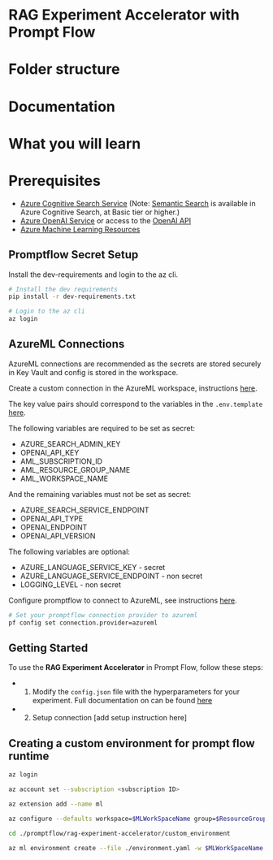 # **RAG Experiment Accelerator** with Prompt Flow

# Folder structure
# Documentation
# What you will learn
# Prerequisites
- [Azure Cognitive Search Service](https://learn.microsoft.com/en-us/azure/search/search-create-service-portal) (Note: [Semantic Search](https://learn.microsoft.com/en-us/azure/search/search-get-started-semantic?tabs=dotnet) is available in Azure Cognitive Search, at Basic tier or higher.)
- [Azure OpenAI Service](https://learn.microsoft.com/en-us/azure/ai-services/openai/overview#how-do-i-get-access-to-azure-openai) or access to the [OpenAI API](https://platform.openai.com/docs/quickstart?context=python)
- [Azure Machine Learning Resources](https://learn.microsoft.com/en-us/azure/machine-learning/tutorial-azure-ml-in-a-day?view=azureml-api-2)

## Promptflow Secret Setup
Install the dev-requirements and login to the az cli.
``` bash
# Install the dev requirements
pip install -r dev-requirements.txt 

# Login to the az cli
az login
```

## AzureML Connections
AzureML connections are recommended as the secrets are stored securely in Key Vault and config is stored in the workspace.

Create a custom connection in the AzureML workspace, instructions [here](https://learn.microsoft.com/en-us/azure/machine-learning/prompt-flow/tools-reference/python-tool?view=azureml-api-2#create-a-custom-connection).

The key value pairs should correspond to the variables in the `.env.template` [here](.env.template).

The following variables are required to be set as secret:
- AZURE_SEARCH_ADMIN_KEY
- OPENAI_API_KEY
- AML_SUBSCRIPTION_ID
- AML_RESOURCE_GROUP_NAME
- AML_WORKSPACE_NAME

And the remaining variables must not be set as secret:
- AZURE_SEARCH_SERVICE_ENDPOINT
- OPENAI_API_TYPE
- OPENAI_ENDPOINT
- OPENAI_API_VERSION

The following variables are optional:
- AZURE_LANGUAGE_SERVICE_KEY - secret
- AZURE_LANGUAGE_SERVICE_ENDPOINT - non secret
- LOGGING_LEVEL - non secret

Configure promptflow to connect to AzureML, see instructions [here](https://microsoft.github.io/promptflow/how-to-guides/set-global-configs.html#azureml).
``` bash
# Set your promptflow connection provider to azureml
pf config set connection.provider=azureml
```
## Getting Started
To use the **RAG Experiment Accelerator** in Prompt Flow, follow these steps:
- 1. Modify the `config.json` file with the hyperparameters for your experiment. Full documentation on can be found [here](../README.md#description-of-configuration-elements)
- 2. Setup connection [add setup instruction here]

## Creating a custom environment for prompt flow runtime

```bash
az login

az account set --subscription <subscription ID>

az extension add --name ml

az configure --defaults workspace=$MLWorkSpaceName group=$ResourceGroupName

cd ./promptflow/rag-experiment-accelerator/custom_environment

az ml environment create --file ./environment.yaml -w $MLWorkSpaceName
```
